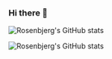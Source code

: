 ### Hi there 👋

![Rosenbjerg's GitHub stats](https://github-readme-stats.vercel.app//api?username=rosenbjerg&show_icons=true&theme=radical&count_private=true)


![Rosenbjerg's GitHub stats](https://github-readme-stats.vercel.app/api/top-langs/?username=rosenbjerg&langs_count=10&layout=compact&theme=radical&count_private=true)

<!--
**rosenbjerg/rosenbjerg** is a ✨ _special_ ✨ repository because its `README.md` (this file) appears on your GitHub profile.

Here are some ideas to get you started:

- 🔭 I’m currently working on ...
- 🌱 I’m currently learning ...
- 👯 I’m looking to collaborate on ...
- 🤔 I’m looking for help with ...
- 💬 Ask me about ...
- 📫 How to reach me: ...
- 😄 Pronouns: ...
- ⚡ Fun fact: ...
-->
